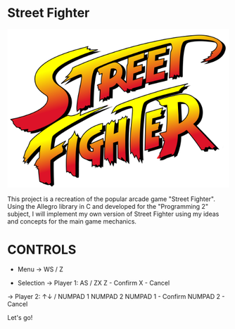 # Street Fighter

![Logo do Projeto](./images/logo.png)

This project is a recreation of the popular arcade game "Street Fighter".
Using the Allegro library in C and developed for the "Programming 2" subject, I will implement my own version of Street Fighter using my ideas and concepts for the main game mechanics.

# CONTROLS 

* Menu
-> WS / Z

* Selection
-> Player 1: AS / ZX
   Z - Confirm
   X - Cancel

-> Player 2: ↑↓ / NUMPAD 1 NUMPAD 2
   NUMPAD 1 - Confirm
   NUMPAD 2 - Cancel
   
Let's go!
